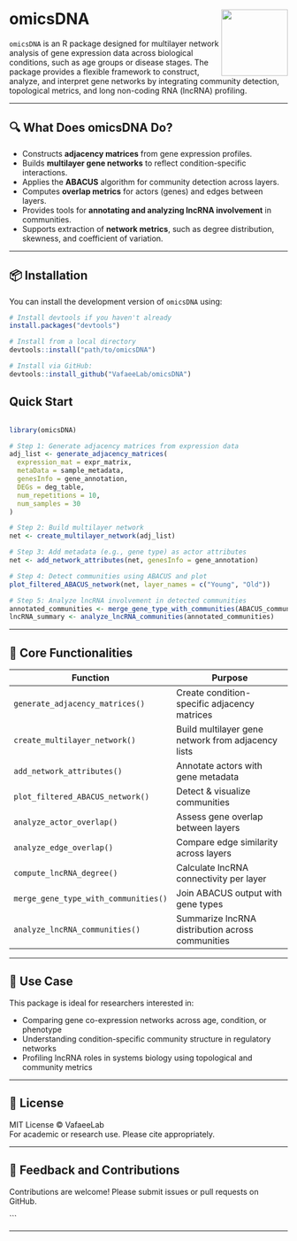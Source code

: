 
# omicsDNA <img src="man/figures/logo.png" align="right" height="120"/>

`omicsDNA` is an R package designed for multilayer network analysis of
gene expression data across biological conditions, such as age groups or
disease stages. The package provides a flexible framework to construct,
analyze, and interpret gene networks by integrating community detection,
topological metrics, and long non-coding RNA (lncRNA) profiling.

------------------------------------------------------------------------

## 🔍 What Does omicsDNA Do?

-   Constructs **adjacency matrices** from gene expression profiles.
-   Builds **multilayer gene networks** to reflect condition-specific
    interactions.
-   Applies the **ABACUS** algorithm for community detection across
    layers.
-   Computes **overlap metrics** for actors (genes) and edges between
    layers.
-   Provides tools for **annotating and analyzing lncRNA involvement**
    in communities.
-   Supports extraction of **network metrics**, such as degree
    distribution, skewness, and coefficient of variation.

------------------------------------------------------------------------

## 📦 Installation

You can install the development version of `omicsDNA` using:

``` r
# Install devtools if you haven't already
install.packages("devtools")

# Install from a local directory
devtools::install("path/to/omicsDNA")

# Install via GitHub:
devtools::install_github("VafaeeLab/omicsDNA")
```

## Quick Start

``` r

library(omicsDNA)

# Step 1: Generate adjacency matrices from expression data
adj_list <- generate_adjacency_matrices(
  expression_mat = expr_matrix,
  metaData = sample_metadata,
  genesInfo = gene_annotation,
  DEGs = deg_table,
  num_repetitions = 10,
  num_samples = 30
)

# Step 2: Build multilayer network
net <- create_multilayer_network(adj_list)

# Step 3: Add metadata (e.g., gene type) as actor attributes
net <- add_network_attributes(net, genesInfo = gene_annotation)

# Step 4: Detect communities using ABACUS and plot
plot_filtered_ABACUS_network(net, layer_names = c("Young", "Old"))

# Step 5: Analyze lncRNA involvement in detected communities
annotated_communities <- merge_gene_type_with_communities(ABACUS_communities_net, actors_with_type)
lncRNA_summary <- analyze_lncRNA_communities(annotated_communities)
```

------------------------------------------------------------------------

## 🧪 Core Functionalities

| Function                             | Purpose                                            |
|--------------------------------------|----------------------------------------------------|
| `generate_adjacency_matrices()`      | Create condition-specific adjacency matrices       |
| `create_multilayer_network()`        | Build multilayer gene network from adjacency lists |
| `add_network_attributes()`           | Annotate actors with gene metadata                 |
| `plot_filtered_ABACUS_network()`     | Detect & visualize communities                     |
| `analyze_actor_overlap()`            | Assess gene overlap between layers                 |
| `analyze_edge_overlap()`             | Compare edge similarity across layers              |
| `compute_lncRNA_degree()`            | Calculate lncRNA connectivity per layer            |
| `merge_gene_type_with_communities()` | Join ABACUS output with gene types                 |
| `analyze_lncRNA_communities()`       | Summarize lncRNA distribution across communities   |

------------------------------------------------------------------------

## 🧬 Use Case

This package is ideal for researchers interested in:

-   Comparing gene co-expression networks across age, condition, or
    phenotype
-   Understanding condition-specific community structure in regulatory
    networks
-   Profiling lncRNA roles in systems biology using topological and
    community metrics

------------------------------------------------------------------------

## 📄 License

MIT License © VafaeeLab  
For academic or research use. Please cite appropriately.

------------------------------------------------------------------------

## 🤝 Feedback and Contributions

Contributions are welcome! Please submit issues or pull requests on
GitHub.

\`\`\`

------------------------------------------------------------------------
